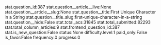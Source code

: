 stat.question_id:387
stat.question__article__live:None
stat.question__article__slug:None
stat.question__title:First Unique Character in a String
stat.question__title_slug:first-unique-character-in-a-string
stat.question__hide:False
stat.total_acs:31845
stat.total_submitted:82293
stat.total_column_articles:9
stat.frontend_question_id:387
stat.is_new_question:False
status:None
difficulty.level:1
paid_only:False
is_favor:False
frequency:0
progress:0

